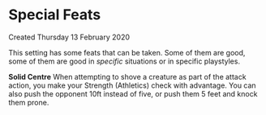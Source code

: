 # Special Feats
Created Thursday 13 February 2020

This setting has some feats that can be taken. Some of them are good, some of them are good in *specific* situations or in specific playstyles.

**Solid Centre**
When attempting to shove a creature as part of the attack action, you make your Strength (Athletics) check with advantage. You can also push the opponent 10ft instead of five, or push them 5 feet and knock them prone.
	



